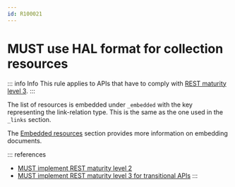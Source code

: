 ```yaml
---
id: R100021
---
```


# MUST use HAL format for collection resources

::: info Info
This rule applies to APIs that have to comply with [REST maturity level 3](/guidelines/r000033).
:::

The list of resources is embedded under `_embedded` with the key representing the link-relation type.
This is the same as the one used in the `_links` section.

The [Embedded resources](/guidelines/rest-guidelines/resources#embedded-resources) section provides more information on embedding documents.

::: references

- [MUST implement REST maturity level 2](/guidelines/r000032)
- [MUST implement REST maturity level 3 for transitional APIs](/guidelines/r000033)
  :::
